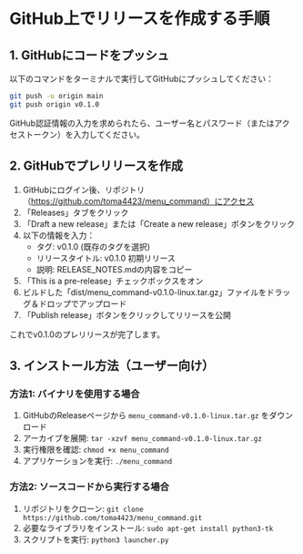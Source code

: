 # GitHub上でリリースを作成する手順

## 1. GitHubにコードをプッシュ

以下のコマンドをターミナルで実行してGitHubにプッシュしてください：

```bash
git push -u origin main
git push origin v0.1.0
```

GitHub認証情報の入力を求められたら、ユーザー名とパスワード（またはアクセストークン）を入力してください。

## 2. GitHubでプレリリースを作成

1. GitHubにログイン後、リポジトリ（https://github.com/toma4423/menu_command）にアクセス
2. 「Releases」タブをクリック
3. 「Draft a new release」または「Create a new release」ボタンをクリック
4. 以下の情報を入力：
   - タグ: v0.1.0 (既存のタグを選択)
   - リリースタイトル: v0.1.0 初期リリース
   - 説明: RELEASE_NOTES.mdの内容をコピー
5. 「This is a pre-release」チェックボックスをオン
6. ビルドした「dist/menu_command-v0.1.0-linux.tar.gz」ファイルをドラッグ＆ドロップでアップロード
7. 「Publish release」ボタンをクリックしてリリースを公開

これでv0.1.0のプレリリースが完了します。

## 3. インストール方法（ユーザー向け）

### 方法1: バイナリを使用する場合

1. GitHubのReleaseページから `menu_command-v0.1.0-linux.tar.gz` をダウンロード
2. アーカイブを展開: `tar -xzvf menu_command-v0.1.0-linux.tar.gz`
3. 実行権限を確認: `chmod +x menu_command`
4. アプリケーションを実行: `./menu_command`

### 方法2: ソースコードから実行する場合

1. リポジトリをクローン: `git clone https://github.com/toma4423/menu_command.git`
2. 必要なライブラリをインストール: `sudo apt-get install python3-tk`
3. スクリプトを実行: `python3 launcher.py` 
